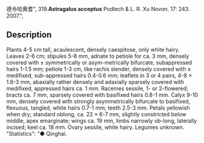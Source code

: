 德令哈黄耆",
319.**Astragalus acceptus** Podlech & L. R. Xu Novon. 17: 243. 2007.",

## Description
Plants 4-5 cm tall, acaulescent, densely caespitose, only white hairy. Leaves 2-6 cm; stipules 5-8 mm, adnate to petiole for ca. 3 mm, densely covered with ± symmetrically or asym-metrically bifurcate, subappressed hairs 1-1.5 mm; petiole 1-3 cm, like rachis slender, densely covered with ± medifixed, sub-appressed hairs 0.4-0.6 mm; leaflets in 3 or 4 pairs, 4-8 × 1.8-3 mm, abaxially rather densely and adaxially sparsely covered with medifixed, appressed hairs ca. 1 mm. Racemes sessile, 1- or 2-flowered; bracts ca. 7 mm, sparsely covered with basifixed hairs 0.8-1 mm. Calyx 9-10 mm, densely covered with strongly asymmetrically bifurcate to basifixed, flexuous, tangled, white hairs 0.7-1 mm; teeth 2.5-3 mm. Petals yellowish when dry; standard oblong, ca. 22 × 6-7 mm, slightly constricted below middle, apex emarginate; wings ca. 19 mm, limbs narrowly ob-long, laterally incised; keel ca. 18 mm. Ovary sessile, white hairy. Legumes unknown.
  "Statistics": "● Qinghai.

